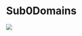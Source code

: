# Sub0Domains





![](https://res.cloudinary.com/dtr6hzxnx/image/upload/v1621644391/blog/Sub0Domains_Exampe_kzdgsd.png)